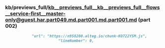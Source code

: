 ### kb/previews_full/kb__previews_full__kb__previews_full__flows__service-first__master-only@guest.har.part049.md.part001.md.part001.md (part 002)

```md
            "url": "https://n958200.alteg.io/chunk-KO722YSM.js",
                        "lineNumber": 0,
                  
```

```

